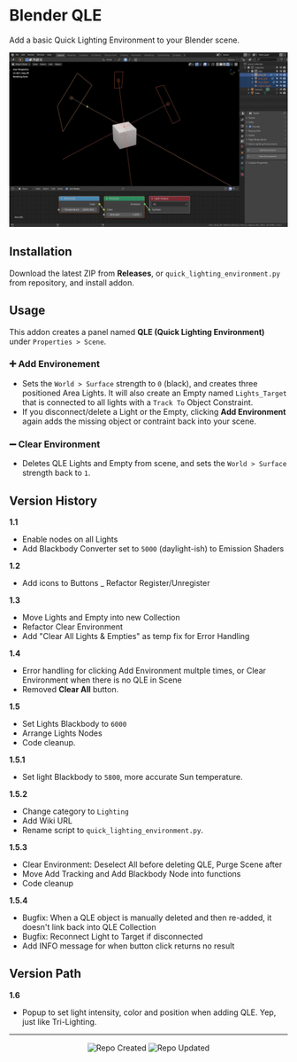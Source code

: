 # Blender QLE

Add a basic Quick Lighting Environment to your Blender scene.

![Blender QLE Screenshot](https://github.com/don1138/blender-qle/blob/master/blender-qle.jpg)

## Installation

Download the latest ZIP from **Releases**, or `quick_lighting_environment.py` from repository, and install addon.

## Usage

This addon creates a panel named **QLE (Quick Lighting Environment)** under ``Properties > Scene``.

### ➕ Add Environement
   + Sets the ``World > Surface`` strength to ``0`` (black), and creates three positioned Area Lights. It will also create an Empty named ``Lights_Target`` that is connected to all lights with a ``Track To`` Object Constraint.
   + If you disconnect/delete a Light or the Empty, clicking **Add Environment** again adds the missing object or contraint back into your scene.

### ➖ Clear Environment
   + Deletes QLE Lights and Empty from scene, and sets the ``World > Surface`` strength back to ``1``.

## Version History

**1.1**
   + Enable nodes on all Lights
   + Add Blackbody Converter set to ``5000`` (daylight-ish) to Emission Shaders

**1.2**
   + Add icons to Buttons
   _ Refactor Register/Unregister

**1.3**
   + Move Lights and Empty into new Collection
   + Refactor Clear Environment
   + Add "Clear All Lights & Empties" as temp fix for Error Handling

**1.4**
   + Error handling for clicking Add Environment multple times, or Clear Environment when there is no QLE in Scene
   + Removed **Clear All** button.

**1.5**
   + Set Lights Blackbody to ``6000``
   + Arrange Lights Nodes
   + Code cleanup.

**1.5.1**
   + Set light Blackbody to ``5800``, more accurate Sun temperature.

**1.5.2**
   + Change category to ``Lighting``
   + Add Wiki URL
   + Rename script to ``quick_lighting_environment.py``.

**1.5.3**
   + Clear Environment: Deselect All before deleting QLE, Purge Scene after
   + Move Add Tracking and Add Blackbody Node into functions
   + Code cleanup

**1.5.4**
   + Bugfix: When a QLE object is manually deleted and then re-added, it doesn't link back into QLE Collection
   + Bugfix: Reconnect Light to Target if disconnected
   + Add INFO message for when button click returns no result


## Version Path

**1.6**
   + Popup to set light intensity, color and position when adding QLE. Yep, just like Tri-Lighting.

***

<p align="center">
  <img align="center" src="https://badges.pufler.dev/created/don1138/blender-qle?style=for-the-badge&colorA=222&colorB=48684b" alt="Repo Created">
  <img align="center" src="https://badges.pufler.dev/updated/don1138/blender-qle?style=for-the-badge&colorA=222&colorB=48684b" alt="Repo Updated">
</p>
